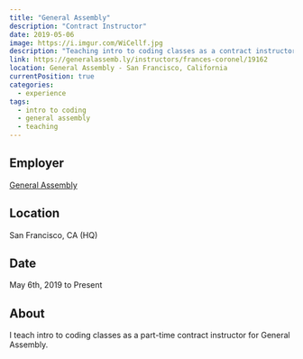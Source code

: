 ```yaml
---
title: "General Assembly"
description: "Contract Instructor"
date: 2019-05-06
image: https://i.imgur.com/WiCellf.jpg
description: "Teaching intro to coding classes as a contract instructor."
link: https://generalassemb.ly/instructors/frances-coronel/19162
location: General Assembly - San Francisco, California
currentPosition: true
categories:
  - experience
tags:
  - intro to coding
  - general assembly
  - teaching
---
```


## Employer

[General Assembly](https://generalassemb.ly/)

## Location

San Francisco, CA (HQ)

## Date

May 6th, 2019 to Present

## About

I teach intro to coding classes as a part-time contract instructor for General Assembly.

